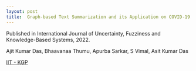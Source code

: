 ```yaml
---
layout: post
title:  Graph-based Text Summarization and its Application on COVID-19 Twitter Data
---
```

Published in International Journal of Uncertainty, Fuzziness and Knowledge-Based Systems, 2022.

Ajit Kumar Das, Bhaavanaa Thumu, Apurba Sarkar, S Vimal, Asit Kumar Das

[IIT - KGP](https://www.worldscientific.com/doi/epdf/10.1142/S0218488522400190)
